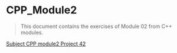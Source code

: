 # CPP_Module2

>This document contains the exercises of Module 02 from C++ modules.

[Subject CPP module2 Project 42](https://cdn.intra.42.fr/pdf/pdf/113980/en.subject.pdf)